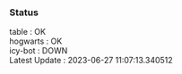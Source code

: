 ### Status


table : OK  
hogwarts : OK  
icy-bot : DOWN  
Latest Update : 2023-06-27 11:07:13.340512
